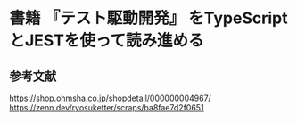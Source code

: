 # 書籍 『テスト駆動開発』 をTypeScriptとJESTを使って読み進める

## 参考文献
https://shop.ohmsha.co.jp/shopdetail/000000004967/
https://zenn.dev/ryosuketter/scraps/ba8fae7d2f0651